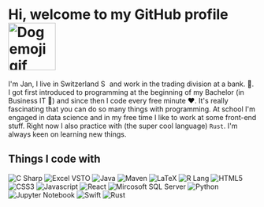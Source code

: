 <h1>Hi, welcome to my GitHub profile<img width="96" alt="Dog emoji gif" src="https://media.giphy.com/media/LCS2nR5eCOHiQ483xt/giphy.gif"/></h1>

I'm Jan, I live in Switzerland <img alt="Swiss flag" src="https://cdn-icons-png.flaticon.com/512/197/197540.png" width="14" /> and work in the trading division at a bank. 🏦. I got first introduced to programming at the beginning of my Bachelor (in Business IT 🏫) and since then I code every free minute ♥️. It's really fascinating that you can do so many things with programming. At school I'm engaged in data science and in my free time I like to work at some front-end stuff. Right now I also practice with (the super cool language) `Rust`. I'm always keen on learning new things.

<h2>Things I code with</h2>
<p>
<img alt="C Sharp" src="https://img.shields.io/badge/-C%23-239120?style=flat-square&logo=c-sharp&logoColor=white">
<img alt="Excel VSTO" src="https://img.shields.io/badge/-Excel%20VSTO-217346?style=flat-square&logo=microsoft-excel&logoColor=white">
<img alt="Java" src="https://img.shields.io/badge/-Java-007396?style=flat-square&logo=java&logoColor=white">
<img alt="Maven" src="https://img.shields.io/badge/-Maven-C71A36?style=flat-square&logo=apache-maven&logoColor=white">
<img alt="LaTeX" src="https://img.shields.io/badge/-LaTeX-008080?style=flat-square&logo=latex&logoColor=white">
<img alt="R Lang" src="https://img.shields.io/badge/-R-276DC3?style=flat-square&logo=r&logoColor=white">
<img alt="HTML5" src="https://img.shields.io/badge/-HTML5-E34F26?style=flat-square&logo=html5&logoColor=white">
<img alt="CSS3" src="https://img.shields.io/badge/-CSS3-1572B6?style=flat-square&logo=css3&logoColor=white">
<img alt="Javascript" src="https://img.shields.io/badge/-JavaScript-F7DF1E?style=flat-square&logo=javascript&logoColor=white">
<img alt="React" src="https://img.shields.io/badge/-React-61DAFB?style=flat-square&logo=react&logoColor=white">
<img alt="Mircosoft SQL Server" src="https://img.shields.io/badge/-TSQL-CC2927?style=flat-square&logo=microsoft-sql-server&logoColor=white">
<img alt="Python" src="https://img.shields.io/badge/-Python-3776AB?style=flat-square&logo=python&logoColor=white">
<img alt="Jupyter Notebook" src="https://img.shields.io/badge/-Jupyter%20Notebook-F37626?style=flat-square&logo=jupyter&logoColor=white">
<img alt="Swift" src="https://img.shields.io/badge/-Swift-FA7343?style=flat-square&logo=swift&logoColor=white">
<img alt="Rust" src="https://img.shields.io/badge/-Rust-000000?style=flat-square&logo=rust&logoColor=white">
</p>

<!---
darkshine0x/darkshine0x is a ✨ special ✨ repository because its `README.md` (this file) appears on your GitHub profile.
You can click the Preview link to take a look at your changes.
--->
